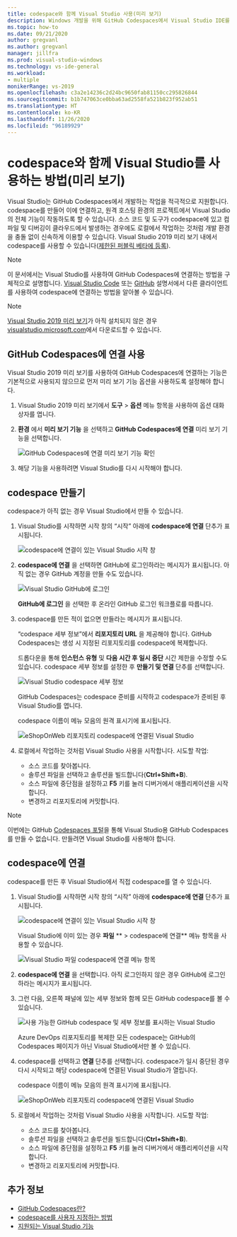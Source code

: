 ```yaml
---
title: codespace와 함께 Visual Studio 사용(미리 보기)
description: Windows 개발을 위해 GitHub Codespaces에서 Visual Studio IDE를 사용하는 방법을 알아봅니다.
ms.topic: how-to
ms.date: 09/21/2020
author: gregvanl
ms.author: gregvanl
manager: jillfra
ms.prod: visual-studio-windows
ms.technology: vs-ide-general
ms.workload:
- multiple
monikerRange: vs-2019
ms.openlocfilehash: c3a2e14236c2d24bc9650fab81150cc295826844
ms.sourcegitcommit: b1b747063ce0bba63ad2558fa521b823f952ab51
ms.translationtype: HT
ms.contentlocale: ko-KR
ms.lasthandoff: 11/26/2020
ms.locfileid: "96189929"
---
```

# <a name="how-to-use-visual-studio-with-a-codespace-preview"></a>codespace와 함께 Visual Studio를 사용하는 방법(미리 보기)

Visual Studio는 GitHub Codespaces에서 개발하는 작업을 적극적으로 지원합니다. codespace를 만들어 이에 연결하고, 원격 호스팅 환경의 프로젝트에서 Visual Studio의 전체 기능이 작동하도록 할 수 있습니다. 소스 코드 및 도구가 codespace에 있고 컴파일 및 디버깅이 클라우드에서 발생하는 경우에도 로컬에서 작업하는 것처럼 개발 환경을 충돌 없이 신속하게 이용할 수 있습니다. Visual Studio 2019 미리 보기 내에서 codespace를 사용할 수 있습니다([제한된 퍼블릭 베타에 등록](https://github.com/features/codespaces/signup-vs)).

> [!NOTE]
> 이 문서에서는 Visual Studio를 사용하여 GitHub Codespaces에 연결하는 방법을 구체적으로 설명합니다. [Visual Studio Code](https://docs.github.com/github/developing-online-with-codespaces/connecting-to-your-codespace-from-visual-studio-code) 또는 [GitHub](https://docs.github.com/github/developing-online-with-codespaces/developing-in-a-codespace) 설명서에서 다른 클라이언트를 사용하여 codespace에 연결하는 방법을 알아볼 수 있습니다.

> [!NOTE]
> [Visual Studio 2019 미리 보기](https://aka.ms/vspreview)가 아직 설치되지 않은 경우 [visualstudio.microsoft.com](https://aka.ms/vspreview)에서 다운로드할 수 있습니다.

## <a name="enable-connect-to-github-codespaces"></a>GitHub Codespaces에 연결 사용

Visual Studio 2019 미리 보기를 사용하여 GitHub Codespaces에 연결하는 기능은 기본적으로 사용되지 않으므로 먼저 미리 보기 기능 옵션을 사용하도록 설정해야 합니다.

1. Visual Studio 2019 미리 보기에서 **도구** > **옵션** 메뉴 항목을 사용하여 옵션 대화 상자를 엽니다.

2. **환경** 에서 **미리 보기 기능** 을 선택하고 **GitHub Codespaces에 연결** 미리 보기 기능을 선택합니다.

   ![GitHub Codespaces에 연결 미리 보기 기능 확인](media/connect-to-github-codespaces-preview-feature.png)

3. 해당 기능을 사용하려면 Visual Studio를 다시 시작해야 합니다.

## <a name="create-a-codespace"></a>codespace 만들기

codespace가 아직 없는 경우 Visual Studio에서 만들 수 있습니다.

1. Visual Studio를 시작하면 시작 창의 “시작” 아래에 **codespace에 연결** 단추가 표시됩니다.

   ![codespace에 연결이 있는 Visual Studio 시작 창](media/visual-studio-start-window.png)

2. **codespace에 연결** 을 선택하면 GitHub에 로그인하라는 메시지가 표시됩니다. 아직 없는 경우 GitHub 계정을 만들 수도 있습니다.

   ![Visual Studio GitHub에 로그인](media/visual-studio-sign-in-to-github.png)

   **GitHub에 로그인** 을 선택한 후 온라인 GitHub 로그인 워크플로를 따릅니다.

3. codespace를 만든 적이 없으면 만들라는 메시지가 표시됩니다.

   “codespace 세부 정보”에서 **리포지토리 URL** 을 제공해야 합니다. GitHub Codespaces는 생성 시 지정된 리포지토리를 codespace에 복제합니다.

   드롭다운을 통해 **인스턴스 유형** 및 **다음 시간 후 일시 중단** 시간 제한을 수정할 수도 있습니다. codespace 세부 정보를 설정한 후 **만들기 및 연결** 단추를 선택합니다.

   ![Visual Studio codespace 세부 정보](media/visual-studio-codespace-details.png)

   GitHub Codespaces는 codespace 준비를 시작하고 codespace가 준비된 후 Visual Studio를 엽니다.

   codespace 이름이 메뉴 모음의 원격 표시기에 표시됩니다.

   ![eShopOnWeb 리포지토리 codespace에 연결된 Visual Studio](media/visual-studio-eshoponweb-codespace.png)

4. 로컬에서 작업하는 것처럼 Visual Studio 사용을 시작합니다. 시도할 작업:

   * 소스 코드를 찾아봅니다.
   * 솔루션 파일을 선택하고 솔루션을 빌드합니다(**Ctrl+Shift+B**).
   * 소스 파일에 중단점을 설정하고 **F5** 키를 눌러 디버거에서 애플리케이션을 시작합니다.
   * 변경하고 리포지토리에 커밋합니다.   

> [!NOTE]
> 이번에는 GitHub [Codespaces 포털](https://github.com/codespaces)을 통해 Visual Studio용 GitHub Codespaces를 만들 수 없습니다. 만들려면 Visual Studio를 사용해야 합니다.

## <a name="connect-to-a-codespace"></a>codespace에 연결

codespace를 만든 후 Visual Studio에서 직접 codespace를 열 수 있습니다.

1. Visual Studio를 시작하면 시작 창의 “시작” 아래에 **codespace에 연결** 단추가 표시됩니다.

   ![codespace에 연결이 있는 Visual Studio 시작 창](media/visual-studio-start-window.png)

   Visual Studio에 이미 있는 경우 **파일** ** > codespace에 연결** 메뉴 항목을 사용할 수 있습니다.

   ![Visual Studio 파일 codespace에 연결 메뉴 항목](media/visual-studio-file-connect-to-codespace.png)

2. **codespace에 연결** 을 선택합니다. 아직 로그인하지 않은 경우 GitHub에 로그인하라는 메시지가 표시됩니다.

3. 그런 다음, 오른쪽 패널에 있는 세부 정보와 함께 모든 GitHub codespace를 볼 수 있습니다.

   ![사용 가능한 GitHub codespace 및 세부 정보를 표시하는 Visual Studio](media/visual-studio-connect-codespace.png)

   Azure DevOps 리포지토리를 복제한 모든 codespace는 GitHub의 Codespaces 페이지가 아닌 Visual Studio에서만 볼 수 있습니다.

4. codespace를 선택하고 **연결** 단추를 선택합니다. codespace가 일시 중단된 경우 다시 시작되고 해당 codespace에 연결된 Visual Studio가 열립니다.

   codespace 이름이 메뉴 모음의 원격 표시기에 표시됩니다.

   ![eShopOnWeb 리포지토리 codespace에 연결된 Visual Studio](media/visual-studio-eshoponweb-codespace.png)

5. 로컬에서 작업하는 것처럼 Visual Studio 사용을 시작합니다. 시도할 작업:

   * 소스 코드를 찾아봅니다.
   * 솔루션 파일을 선택하고 솔루션을 빌드합니다(**Ctrl+Shift+B**).
   * 소스 파일에 중단점을 설정하고 **F5** 키를 눌러 디버거에서 애플리케이션을 시작합니다.
   * 변경하고 리포지토리에 커밋합니다.

<!-- TBD ## Suspend a codespace -->

<!-- TBD ## Disconnect from a codespace -->

## <a name="see-also"></a>추가 정보

* [GitHub Codespaces란?](codespaces-overview.md)
* [codespace를 사용자 지정하는 방법](customize-codespaces.md)
* [지원되는 Visual Studio 기능](supported-features-codespaces.md)
